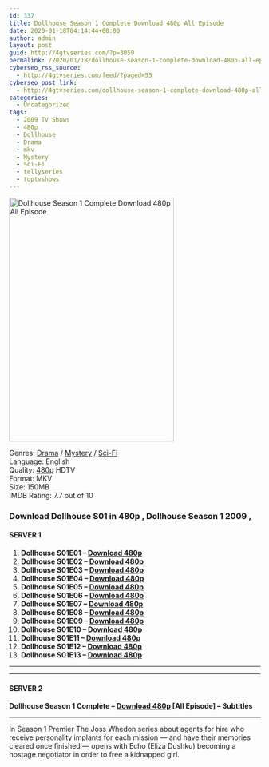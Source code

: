 ```yaml
---
id: 337
title: Dollhouse Season 1 Complete Download 480p All Episode
date: 2020-01-18T04:14:44+00:00
author: admin
layout: post
guid: http://4gtvseries.com/?p=3059
permalink: /2020/01/18/dollhouse-season-1-complete-download-480p-all-episode-2/
cyberseo_rss_source:
  - http://4gtvseries.com/feed/?paged=55
cyberseo_post_link:
  - http://4gtvseries.com/dollhouse-season-1-complete-download-480p-all-episode/
categories:
  - Uncategorized
tags:
  - 2009 TV Shows
  - 480p
  - Dollhouse
  - Drama
  - mkv
  - Mystery
  - Sci-Fi
  - tellyseries
  - toptvshows
---
```

<img loading="lazy" class="aligncenter" src="https://4.bp.blogspot.com/-0yQPpRJdxDQ/XiKFs97sBmI/AAAAAAAAA6c/QLnXUymmFvYRufINYmBO2KOQffgdO211ACK4BGAYYCw/s1600/Dollhouse%2BSeason%2B1.jpg" alt="Dollhouse Season 1 Complete Download 480p All Episode" width="330" height="488" />

Genres:&nbsp;<a href="http://4gtvseries.com/tag/drama/" data-wpel-link="internal">Drama</a> / <a href="http://4gtvseries.com/tag/mystery/" data-wpel-link="internal">Mystery</a> / <a href="http://4gtvseries.com/tag/sci-fi/" data-wpel-link="internal">Sci-Fi</a>  
Language: English  
Quality:&nbsp;<a href="http://4gtvseries.com/tag/480p/" data-wpel-link="internal">480p</a>&nbsp;HDTV  
Format: MKV  
Size: 150MB  
IMDB Rating: 7.7 out of 10

### **Download Dollhouse S01 in 480p , Dollhouse Season 1 2009 ,&nbsp;**

#### <span><strong>SERVER 1</strong></span>

  1. **Dollhouse S01E01 – <a href="http://slink.dl480p.xyz/MQrb2sD" data-wpel-link="external" target="_blank" rel="nofollow external noopener noreferrer" class="wpel-icon-left"><i class="wpel-icon fa fa-download" aria-hidden="true"></i>Download 480p</a>**
  2. **Dollhouse S01E02 – <a href="http://slink.dl480p.xyz/ZFxm" data-wpel-link="external" target="_blank" rel="nofollow external noopener noreferrer" class="wpel-icon-left"><i class="wpel-icon fa fa-download" aria-hidden="true"></i>Download 480p</a>**
  3. **Dollhouse S01E03 – <a href="http://slink.dl480p.xyz/iDKG" data-wpel-link="external" target="_blank" rel="nofollow external noopener noreferrer" class="wpel-icon-left"><i class="wpel-icon fa fa-download" aria-hidden="true"></i>Download 480p</a>**
  4. **Dollhouse S01E04 – <a href="http://slink.dl480p.xyz/4UhKL" data-wpel-link="external" target="_blank" rel="nofollow external noopener noreferrer" class="wpel-icon-left"><i class="wpel-icon fa fa-download" aria-hidden="true"></i>Download 480p</a>**
  5. **Dollhouse S01E05 – <a href="http://slink.dl480p.xyz/ame3HWP" data-wpel-link="external" target="_blank" rel="nofollow external noopener noreferrer" class="wpel-icon-left"><i class="wpel-icon fa fa-download" aria-hidden="true"></i>Download 480p</a>**
  6. **Dollhouse S01E06 – <a href="http://slink.dl480p.xyz/KGvaz" data-wpel-link="external" target="_blank" rel="nofollow external noopener noreferrer" class="wpel-icon-left"><i class="wpel-icon fa fa-download" aria-hidden="true"></i>Download 480p</a>**
  7. **Dollhouse S01E07 – <a href="http://slink.dl480p.xyz/L0M5qj" data-wpel-link="external" target="_blank" rel="nofollow external noopener noreferrer" class="wpel-icon-left"><i class="wpel-icon fa fa-download" aria-hidden="true"></i>Download 480p</a>**
  8. **Dollhouse S01E08 – <a href="http://slink.dl480p.xyz/Ue8p7" data-wpel-link="external" target="_blank" rel="nofollow external noopener noreferrer" class="wpel-icon-left"><i class="wpel-icon fa fa-download" aria-hidden="true"></i>Download 480p</a>**
  9. **Dollhouse S01E09 – <a href="http://slink.dl480p.xyz/y5aug" data-wpel-link="external" target="_blank" rel="nofollow external noopener noreferrer" class="wpel-icon-left"><i class="wpel-icon fa fa-download" aria-hidden="true"></i>Download 480p</a>**
 10. **Dollhouse S01E10 – <a href="http://slink.dl480p.xyz/h124fEQm" data-wpel-link="external" target="_blank" rel="nofollow external noopener noreferrer" class="wpel-icon-left"><i class="wpel-icon fa fa-download" aria-hidden="true"></i>Download 480p</a>**
 11. **Dollhouse S01E11 – <a href="http://slink.dl480p.xyz/5YtxLOVX" data-wpel-link="external" target="_blank" rel="nofollow external noopener noreferrer" class="wpel-icon-left"><i class="wpel-icon fa fa-download" aria-hidden="true"></i>Download 480p</a>**
 12. **Dollhouse S01E12 – <a href="http://slink.dl480p.xyz/HBHfwsm" data-wpel-link="external" target="_blank" rel="nofollow external noopener noreferrer" class="wpel-icon-left"><i class="wpel-icon fa fa-download" aria-hidden="true"></i>Download 480p</a>**
 13. **Dollhouse S01E13 – <a href="http://slink.dl480p.xyz/20Qp87" data-wpel-link="external" target="_blank" rel="nofollow external noopener noreferrer" class="wpel-icon-left"><i class="wpel-icon fa fa-download" aria-hidden="true"></i>Download 480p</a>**

* * *

* * *

#### <span><strong>SERVER 2</strong></span>

**Dollhouse Season 1 Complete – <a href="http://dl480p.xyz/3247/" data-wpel-link="external" target="_blank" rel="nofollow external noopener noreferrer" class="wpel-icon-left"><i class="wpel-icon fa fa-download" aria-hidden="true"></i>Download 480p</a> [All Episode] – Subtitles**

* * *

In Season 1 Premier The Joss Whedon series about agents for hire who receive personality implants for each mission — and have their memories cleared once finished — opens with Echo (Eliza Dushku) becoming a hostage negotiator in order to free a kidnapped girl.

<div align="center">
</div>